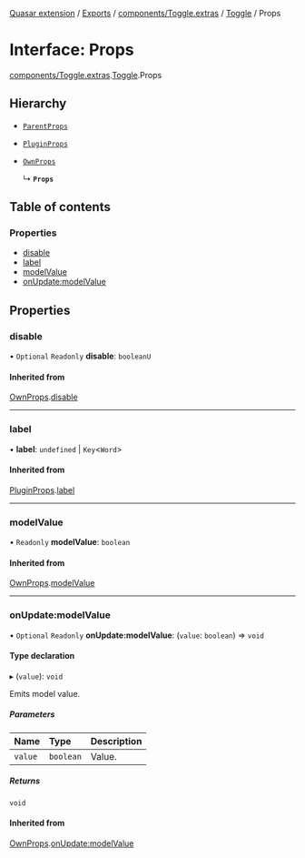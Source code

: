 [Quasar extension](../index.md) / [Exports](../modules.md) / [components/Toggle.extras](../modules/components_Toggle_extras.md) / [Toggle](../modules/components_Toggle_extras.Toggle.md) / Props

# Interface: Props

[components/Toggle.extras](../modules/components_Toggle_extras.md).[Toggle](../modules/components_Toggle_extras.Toggle.md).Props

## Hierarchy

- [`ParentProps`](components_Toggle_extras.Toggle.ParentProps.md)

- [`PluginProps`](components_Toggle_extras.Toggle.PluginProps.md)

- [`OwnProps`](components_Toggle_extras.Toggle.OwnProps.md)

  ↳ **`Props`**

## Table of contents

### Properties

- [disable](components_Toggle_extras.Toggle.Props.md#disable)
- [label](components_Toggle_extras.Toggle.Props.md#label)
- [modelValue](components_Toggle_extras.Toggle.Props.md#modelvalue)
- [onUpdate:modelValue](components_Toggle_extras.Toggle.Props.md#onupdate:modelvalue)

## Properties

### disable

• `Optional` `Readonly` **disable**: `booleanU`

#### Inherited from

[OwnProps](components_Toggle_extras.Toggle.OwnProps.md).[disable](components_Toggle_extras.Toggle.OwnProps.md#disable)

___

### label

• **label**: `undefined` \| `Key`<`Word`\>

#### Inherited from

[PluginProps](components_Toggle_extras.Toggle.PluginProps.md).[label](components_Toggle_extras.Toggle.PluginProps.md#label)

___

### modelValue

• `Readonly` **modelValue**: `boolean`

#### Inherited from

[OwnProps](components_Toggle_extras.Toggle.OwnProps.md).[modelValue](components_Toggle_extras.Toggle.OwnProps.md#modelvalue)

___

### onUpdate:modelValue

• `Optional` `Readonly` **onUpdate:modelValue**: (`value`: `boolean`) => `void`

#### Type declaration

▸ (`value`): `void`

Emits model value.

##### Parameters

| Name | Type | Description |
| :------ | :------ | :------ |
| `value` | `boolean` | Value. |

##### Returns

`void`

#### Inherited from

[OwnProps](components_Toggle_extras.Toggle.OwnProps.md).[onUpdate:modelValue](components_Toggle_extras.Toggle.OwnProps.md#onupdate:modelvalue)
